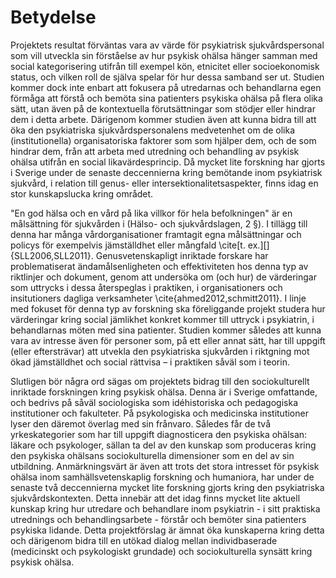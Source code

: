 # Betydelse

Projektets resultat förväntas vara av värde för psykiatrisk sjukvårdspersonal som vill utveckla sin förståelse av hur psykisk ohälsa hänger samman med social kategorisering utifrån till exempel kön, etnicitet eller socioekonomisk status, och vilken roll de själva spelar för hur dessa samband ser ut. Studien kommer dock inte enbart att fokusera på utredarnas och behandlarna egen förmåga att förstå och bemöta sina patienters psykiska ohälsa på flera olika sätt, utan även på de kontextuella förutsättningar som stödjer eller hindrar dem i detta arbete. Därigenom kommer studien även att kunna bidra till att öka den psykiatriska sjukvårdspersonalens medvetenhet om de olika (institutionella) organisatoriska faktorer som som hjälper dem, och de som hindrar dem, från att arbeta med utredning och behandling av psykisk ohälsa utifrån en social likavärdesprincip. Då mycket lite forskning har gjorts i Sverige under de senaste deccennierna kring bemötande inom psykiatrisk sjukvård, i relation till genus- eller intersektionalitetsaspekter, finns idag en stor kunskapslucka kring området. 

"En god hälsa och en vård på lika villkor för hela befolkningen" är en målsättning för sjukvården i (Hälso- och sjukvårdslagen, 2 §). I tillägg till denna har många vårdorganisationer framtagit egna målsättningar och policys för exempelvis jämställdhet eller mångfald \cite[t. ex.][]{SLL2006,SLL2011}. Genusvetenskapligt inriktade forskare har problematiserat ändamålsenligheten och effektiviteten hos denna typ av riktlinjer och dokument, genom att undersöka om (och hur) de värderingar som uttrycks i dessa återspeglas i praktiken, i organisationers och insitutioners dagliga verksamheter \cite{ahmed2012,schmitt2011}. I linje med fokuset för denna typ av forskning ska föreliggande projekt studera hur värderingar kring social jämlikhet konkret kommer till uttryck i psykiatrin, i behandlarnas möten med sina patienter. Studien kommer således att kunna vara av intresse även för personer som, på ett eller annat sätt, har till uppgift (eller eftersträvar) att utvekla den psykiatriska sjukvården i riktgning mot ökad jämställdhet och social rättvisa – i praktiken såväl som i teorin. 

Slutligen bör några ord sägas om projektets bidrag till den sociokulturellt inriktade forskningen kring psykisk ohälsa. Denna är i Sverige omfattande, och bedrivs på såväl sociologiska som idéhistoriska och pedagogiska institutioner och fakulteter. På psykologiska och medicinska institutioner lyser den däremot överlag med sin frånvaro. Således får de två yrkeskategorier som har till uppgift diagnosticera den psykiska ohälsan: läkare och psykologer, sällan ta del av den kunskap som produceras kring den psykiska ohälsans sociokulturella dimensioner som en del av sin utbildning. Anmärkningsvärt är även att trots det stora intresset för psykisk ohälsa inom samhällsvetenskaplig forskning och humaniora, har under de senaste två deccennierna mycket lite forskning gjorts kring den psykiatriska sjukvårdskontexten. Detta innebär att det idag finns mycket lite aktuell kunskap kring hur utredare och behandlare inom psykiatrin - i sitt praktiska utrednings och behandlingsarbete - förstår och bemöter sina patienters psykiska lidande. Detta projektförslag är ämnat öka kunskaperna kring detta och därigenom bidra till en utökad dialog mellan individbaserade (medicinskt och psykologiskt grundade) och sociokulturella synsätt kring psykisk ohälsa. 
